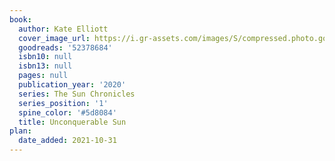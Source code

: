 ```yaml
---
book:
  author: Kate Elliott
  cover_image_url: https://i.gr-assets.com/images/S/compressed.photo.goodreads.com/books/1571593418l/52378684.jpg
  goodreads: '52378684'
  isbn10: null
  isbn13: null
  pages: null
  publication_year: '2020'
  series: The Sun Chronicles
  series_position: '1'
  spine_color: '#5d8084'
  title: Unconquerable Sun
plan:
  date_added: 2021-10-31
---
```

